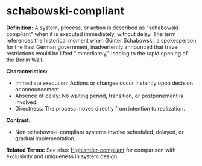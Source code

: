 # schabowski-compliant

**Definition:**
A system, process, or action is described as "schabowski-compliant" when it is executed immediately, without delay. The term references the historical moment when Günter Schabowski, a spokesperson for the East German government, inadvertently announced that travel restrictions would be lifted "immediately," leading to the rapid opening of the Berlin Wall.

**Characteristics:**
- Immediate execution: Actions or changes occur instantly upon decision or announcement.
- Absence of delay: No waiting period, transition, or postponement is involved.
- Directness: The process moves directly from intention to realization.

**Contrast:**
- Non-schabowski-compliant systems involve scheduled, delayed, or gradual implementation.

**Related Terms:**
See also: [Highlander-compliant](Highlander-compliant.md) for comparison with exclusivity and uniqueness in system design.
